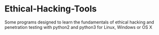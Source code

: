 # Ethical-Hacking-Tools

Some programs designed to learn the fundamentals of ethical hacking and penetration testing with python2 and python3 for Linux, Windows or OS X
